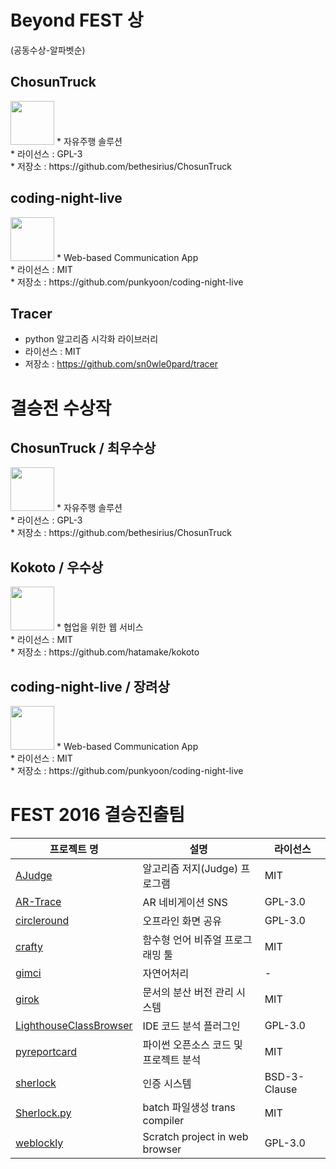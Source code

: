 # Beyond FEST 상
(공동수상-알파벳순)

## ChosunTruck
<img src="https://cloud.githubusercontent.com/assets/1983469/23346162/00fd1ce8-fcdb-11e6-9d5b-eaeb88bd766a.png" height="70px">
* 자유주행 솔루션<br/>
* 라이선스 : GPL-3<br/>
* 저장소 : https://github.com/bethesirius/ChosunTruck

## coding-night-live
<img src="https://cloud.githubusercontent.com/assets/1983469/23346160/fee68fca-fcda-11e6-941d-0524adc2a909.png" height="70px">
* Web-based Communication App<br/>
* 라이선스 : MIT<br/>
* 저장소 : https://github.com/punkyoon/coding-night-live

## Tracer
* python 알고리즘 시각화 라이브러리
* 라이선스 : MIT<br/>
* 저장소 : https://github.com/sn0wle0pard/tracer

# 결승전 수상작
## ChosunTruck / 최우수상 
<img src="https://cloud.githubusercontent.com/assets/1983469/23346162/00fd1ce8-fcdb-11e6-9d5b-eaeb88bd766a.png" height="70px">
* 자유주행 솔루션<br/>
* 라이선스 : GPL-3<br/>
* 저장소 : https://github.com/bethesirius/ChosunTruck

## Kokoto / 우수상
<img src="https://cloud.githubusercontent.com/assets/1983469/23346158/fce13d38-fcda-11e6-9ad7-08f66c5a4ea5.png" height="70px">
* 협업을 위한 웹 서비스 <br/>
* 라이선스 : MIT<br/>
* 저장소 : https://github.com/hatamake/kokoto

## coding-night-live / 장려상
<img src="https://cloud.githubusercontent.com/assets/1983469/23346160/fee68fca-fcda-11e6-941d-0524adc2a909.png" height="70px">
* Web-based Communication App<br/>
* 라이선스 : MIT<br/>
* 저장소 : https://github.com/punkyoon/coding-night-live

# FEST 2016 결승진출팀

프로젝트 명| 설명 | 라이선스
----|----|----
[AJudge](https://github.com/AJudge-team/Ajudge)|알고리즘 저지(Judge) 프로그램|MIT
[AR-Trace](https://github.com/siosio34/AR-Trace)|AR 네비게이션 SNS|GPL-3.0
[circleround](https://github.com/huujee/circleround)|오프라인 화면 공유|GPL-3.0
[crafty](https://github.com/PJunhyuk/crafty)|함수형 언어 비쥬얼 프로그래밍 툴|MIT
[gimci](https://github.com/gimci/gimci)|자연어처리|-
[girok](https://github.com/seokju-na/girok.git)|문서의 분산 버전 관리 시스템|MIT
[LighthouseClassBrowser](https://github.com/Red-Portal/LighthouseClassBrowser)|IDE 코드 분석 플러그인|GPL-3.0
[pyreportcard](https://github.com/mingrammer/pyreportcard)|파이썬 오픈소스 코드 및 프로젝트 분석|MIT
[sherlock](https://github.com/mjkim610/sherlock)|인증 시스템|BSD-3-Clause
[Sherlock.py](https://github.com/Luavis/sherlock.py)|batch 파일생성 trans compiler|MIT
[weblockly](https://github.com/lawrence-kaybob/weblockly)|Scratch project in web browser |GPL-3.0
